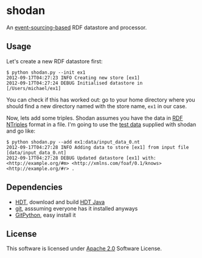 # shodan

An [event-sourcing-based](http://martinfowler.com/eaaDev/EventSourcing.html) RDF datastore and processor.

## Usage

Let's create a new RDF datastore first:

	$ python shodan.py --init ex1
	2012-09-17T04:27:23 INFO Creating new store [ex1]
	2012-09-17T04:27:24 DEBUG Initialised datastore in [/Users/michael/ex1]
	
You can check if this has worked out: go to your home directory where you should find a new directory named with the store name, `ex1` in our case.

Now, lets add some triples. Shodan assumes you have the data in [RDF NTriples](http://www.w3.org/TR/rdf-testcases/#ntriples "RDF Test Cases") format in a file. I'm going to use the [test data](https://github.com/mhausenblas/shodan/tree/master/data) supplied with shodan and go like:

	$ python shodan.py --add ex1:data/input_data_0.nt
	2012-09-17T04:27:28 INFO Adding data to store [ex1] from input file [data/input_data_0.nt]
	2012-09-17T04:27:28 DEBUG Updated datastore [ex1] with:
	<http://example.org/#m> <http://xmlns.com/foaf/0.1/knows> <http://example.org/#r> .

## Dependencies

* [HDT](http://www.rdfhdt.org/), download and build [HDT Java](http://code.google.com/p/hdt-java/)
* [git](http://git-scm.com/), asssuming everyone has it installed anyways
* [GitPython](https://github.com/gitpython-developers/GitPython), easy install it

## License

This software is licensed under [Apache 2.0](http://www.apache.org/licenses/LICENSE-2.0.html) Software License.